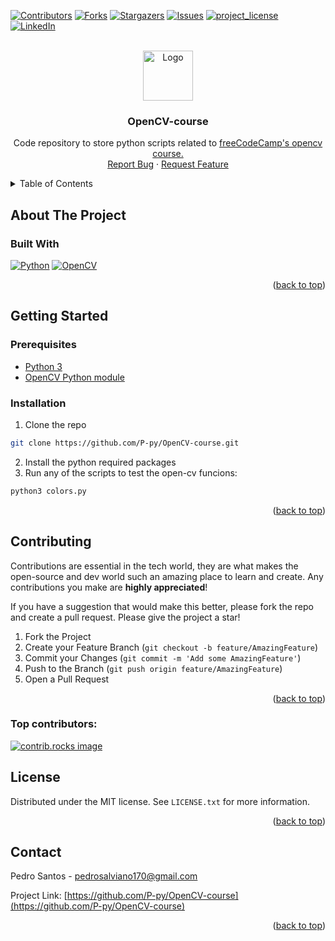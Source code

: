 <a id="readme-top"></a>

<!-- PROJECT SHIELDS -->
[![Contributors][contributors-shield]][contributors-url]
[![Forks][forks-shield]][forks-url]
[![Stargazers][stars-shield]][stars-url]
[![Issues][issues-shield]][issues-url]
[![project_license][license-shield]][license-url]
[![LinkedIn][linkedin-shield]][linkedin-url]

<!-- PROJECT LOGO -->
<br />
<div align="center">
  <a href="https://github.com/P-py/OpenCV-course">
    <img src="images/logo.png" alt="Logo" width="80" height="80">
  </a>
  <h3 align="center">OpenCV-course</h3>
  <p align="center">
    Code repository to store python scripts related to <a href="https://www.youtube.com/watch?v=oXlwWbU8l2o&pp=ygUMb3BlbmN2IGNvdXNl">freeCodeCamp's opencv course.</a>
    <br />
    <a href="https://github.com/P-py/OpenCV-course/issues/new?labels=bug&template=bug-report---.md">Report Bug</a>
    &middot;
    <a href="https://github.com/P-py/OpenCV-course/issues/new?labels=enhancement&template=feature-request---.md">Request Feature</a>
  </p>
</div>

<!-- TABLE OF CONTENTS -->
<details>
  <summary>Table of Contents</summary>
  <ol>
    <li>
      <a href="#about-the-project">About The Project</a>
      <ul>
        <li><a href="#built-with">Built With</a></li>
      </ul>
    </li>
    <li>
      <a href="#getting-started">Getting Started</a>
      <ul>
        <li><a href="#prerequisites">Prerequisites</a></li>
        <li><a href="#installation">Installation</a></li>
      </ul>
    </li>
    <li><a href="#contributing">Contributing</a></li>
    <li><a href="#license">License</a></li>
    <li><a href="#contact">Contact</a></li>
  </ol>
</details>

<!-- ABOUT THE PROJECT -->
## About The Project
### Built With
[![Python][Python]][Python-url] [![OpenCV][OpenCV]][OpenCV-url]

<p align="right">(<a href="#readme-top">back to top</a>)</p>

<!-- GETTING STARTED -->
## Getting Started

### Prerequisites
* <a href="https://www.python.org/downloads/">Python 3</a>
* <a href="https://pypi.org/project/opencv-python/">OpenCV Python module</a>

### Installation

1. Clone the repo
  ```sh
  git clone https://github.com/P-py/OpenCV-course.git
  ```
2. Install the python required packages
3. Run any of the scripts to test the open-cv funcions:
  ```sh
  python3 colors.py
  ```

<p align="right">(<a href="#readme-top">back to top</a>)</p>

<!-- CONTRIBUTING -->
## Contributing

Contributions are essential in the tech world, they are what makes the open-source and dev world such an amazing place to learn and create. Any contributions you make are **highly  appreciated**!

If you have a suggestion that would make this better, please fork the repo and create a pull request. Please give the project a star!

1. Fork the Project
2. Create your Feature Branch (`git checkout -b feature/AmazingFeature`)
3. Commit your Changes (`git commit -m 'Add some AmazingFeature'`)
4. Push to the Branch (`git push origin feature/AmazingFeature`)
5. Open a Pull Request

<p align="right">(<a href="#readme-top">back to top</a>)</p>

### Top contributors:

<a href="https://github.com/P-py/OpenCV-course/graphs/contributors">
  <img src="https://contrib.rocks/image?repo=P-py/OpenCV-course" alt="contrib.rocks image" />
</a>

<!-- LICENSE -->
## License
Distributed under the MIT license. See `LICENSE.txt` for more information.

<p align="right">(<a href="#readme-top">back to top</a>)</p>

<!-- CONTACT -->
## Contact

Pedro Santos - pedrosalviano170@gmail.com

Project Link: [https://github.com/P-py/OpenCV-course](https://github.com/P-py/OpenCV-course)

<p align="right">(<a href="#readme-top">back to top</a>)</p>

<!-- MARKDOWN LINKS & IMAGES -->
<!-- https://www.markdownguide.org/basic-syntax/#reference-style-links -->
[contributors-shield]: https://img.shields.io/github/contributors/P-py/OpenCV-course.svg?style=for-the-badge
[contributors-url]: https://github.com/P-py/OpenCV-course/graphs/contributors
[forks-shield]: https://img.shields.io/github/forks/P-py/OpenCV-course.svg?style=for-the-badge
[forks-url]: https://github.com/P-py/OpenCV-course/network/members
[stars-shield]: https://img.shields.io/github/stars/P-py/OpenCV-course.svg?style=for-the-badge
[stars-url]: https://github.com/P-py/OpenCV-course/stargazers
[issues-shield]: https://img.shields.io/github/issues/P-py/OpenCV-course.svg?style=for-the-badge
[issues-url]: https://github.com/P-py/OpenCV-course/issues
[license-shield]: https://img.shields.io/github/license/P-py/OpenCV-course.svg?style=for-the-badge
[license-url]: https://github.com/P-py/OpenCV-course/blob/master/LICENSE.txt
[linkedin-shield]: https://img.shields.io/badge/-LinkedIn-black.svg?style=for-the-badge&logo=linkedin&colorB=555
[linkedin-url]: https://linkedin.com/in/pedro-s-sant
[Python]: https://img.shields.io/badge/python-000000?style=for-the-badge&logo=python&logoColor=white
[Python-url]: https://www.python.org/
[OpenCV]: https://img.shields.io/badge/opencv-000000?style=for-the-badge&logo=opencv&logoColor=white
[OpenCV-url]: https://opencv.org/
